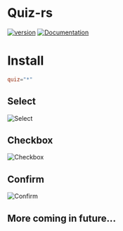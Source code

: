 # Quiz-rs
[![version](https://img.shields.io/crates/v/quiz.svg)](https://crates.io/crates/quiz)
[![Documentation](https://docs.rs/quiz/badge.svg)](https://docs.rs/quiz)

# Install
```toml
quiz="*"
```

## Select
![Select](https://i.imgur.com/nmxJN5B.png)

## Checkbox
![Checkbox](https://i.imgur.com/d3TsQv5.png)

## Confirm 
![Confirm](https://i.imgur.com/91ZiJLz.png)

## More coming in future...
